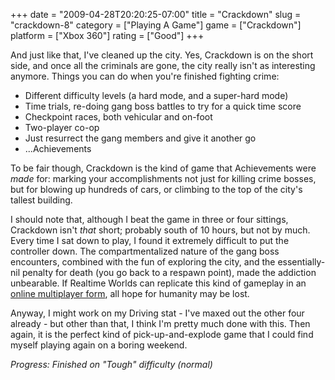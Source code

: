 +++
date = "2009-04-28T20:20:25-07:00"
title = "Crackdown"
slug = "crackdown-8"
category = ["Playing A Game"]
game = ["Crackdown"]
platform = ["Xbox 360"]
rating = ["Good"]
+++

And just like that, I've cleaned up the city.  Yes, Crackdown is on the short side, and once all the criminals are gone, the city really isn't as interesting anymore.  Things you can do when you're finished fighting crime:

* Different difficulty levels (a hard mode, and a super-hard mode)
* Time trials, re-doing gang boss battles to try for a quick time score
* Checkpoint races, both vehicular and on-foot
* Two-player co-op
* Just resurrect the gang members and give it another go
* ...Achievements

To be fair though, Crackdown is the kind of game that Achievements were <i>made</i> for: marking your accomplishments not just for killing crime bosses, but for blowing up hundreds of cars, or climbing to the top of the city's tallest building.

I should note that, although I beat the game in three or four sittings, Crackdown isn't <i>that</i> short; probably south of 10 hours, but not by much.  Every time I sat down to play, I found it extremely difficult to put the controller down.  The compartmentalized nature of the gang boss encounters, combined with the fun of exploring the city, and the essentially-nil penalty for death (you go back to a respawn point), made the addiction unbearable.  If Realtime Worlds can replicate this kind of gameplay in an <a href="http://en.wikipedia.org/wiki/APB_(video_game)">online multiplayer form</a>, all hope for humanity may be lost.

Anyway, I might work on my Driving stat - I've maxed out the other four already - but other than that, I think I'm pretty much done with this.  Then again, it is the perfect kind of pick-up-and-explode game that I could find myself playing again on a boring weekend.

<i>Progress: Finished on "Tough" difficulty (normal)</i>
